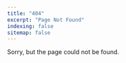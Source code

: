 ```yaml
---
title: "404"
excerpt: "Page Not Found"
indexing: false
sitemap: false
---
```


Sorry, but the page could not be found.

